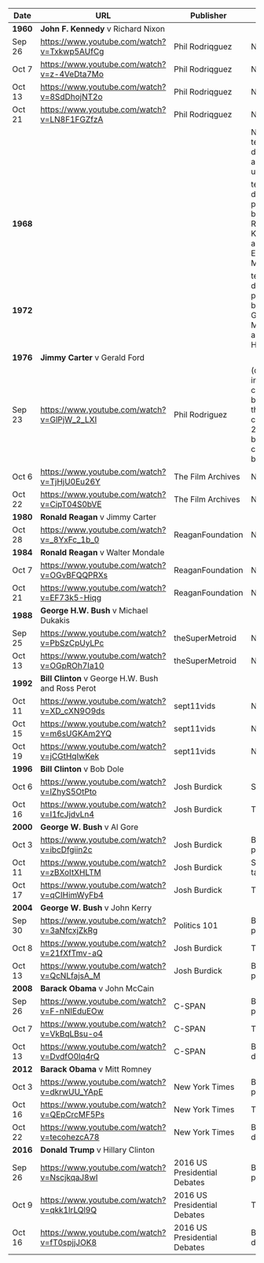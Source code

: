 |Date    |URL|Publisher|Notes|
|--------|---------------------------------------------|-----------------|-------|
|**1960**| **John F. Kennedy** v Richard Nixon         |                 |       |
|Sep 26  | https://www.youtube.com/watch?v=Txkwp5AUfCg | Phil Rodriqguez | Notes |
|Oct 7   | https://www.youtube.com/watch?v=z-4VeDta7Mo | Phil Rodriqguez | Notes |
|Oct 13  | https://www.youtube.com/watch?v=8SdDhojNT2o | Phil Rodriqguez | Notes |
|Oct 21  | https://www.youtube.com/watch?v=LN8F1FGZfzA | Phil Rodriqguez | Notes |
|        |   |         | No television debates again until...                                       |
|**1968**|   |         | televised democratic primary between Robert F. Kennedy and Eugene McCarthy |
|**1972**|   |         | televised democratic primary between George McGovern and Hubert Humphrey   |
|**1976**| **Jimmy Carter** v Gerald Ford |         |  |
|Sep 23 | https://www.youtube.com/watch?v=GlPjW_2_LXI | Phil Rodriguez | (one hour in, a capacitor blew and the signal cut out for 27 minutes before coming back) |
|Oct 6  | https://www.youtube.com/watch?v=TjHjU0Eu26Y | The Film Archives | Notes |
|Oct 22 | https://www.youtube.com/watch?v=CipT04S0bVE | The Film Archives | Notes |
|**1980**| **Ronald Reagan** v Jimmy Carter |         |  |
|Oct 28 | https://www.youtube.com/watch?v=_8YxFc_1b_0 | ReaganFoundation | Notes |
|**1984**| **Ronald Reagan** v Walter Mondale |         |  |
|Oct 7  | https://www.youtube.com/watch?v=OGvBFQQPRXs | ReaganFoundation | Notes |
|Oct 21 | https://www.youtube.com/watch?v=EF73k5-Hiqg | ReaganFoundation | Notes |
|**1988**| **George H.W. Bush** v Michael Dukakis |         |  |
|Sep 25 | https://www.youtube.com/watch?v=PbSzCpUyLPc | theSuperMetroid | Notes |
|Oct 13 | https://www.youtube.com/watch?v=OGpROh7Ia10 | theSuperMetroid | Notes |
|**1992**| **Bill Clinton** v George H.W. Bush and Ross Perot |         |  |
|Oct 11 | https://www.youtube.com/watch?v=XD_cXN9O9ds | sept11vids      | Notes |
|Oct 15 | https://www.youtube.com/watch?v=m6sUGKAm2YQ | sept11vids      | Notes |
|Oct 19 | https://www.youtube.com/watch?v=jCGtHqIwKek | sept11vids      | Notes |
|**1996**| **Bill Clinton** v Bob Dole |         |  |
|Oct 6  | https://www.youtube.com/watch?v=lZhyS5OtPto | Josh Burdick      | Standard  |
|Oct 16 | https://www.youtube.com/watch?v=I1fcJjdvLn4 | Josh Burdick      | Town hall |
|**2000**| **George W. Bush** v Al Gore |         |  |
|Oct 3  | https://www.youtube.com/watch?v=ibcDfgiin2c | Josh Burdick      | Behind a podium  |
|Oct 11 | https://www.youtube.com/watch?v=zBXoItXHLTM | Josh Burdick      | Seated at a table |
|Oct 17 | https://www.youtube.com/watch?v=qCIHimWyFb4 | Josh Burdick      | Town hall |
|**2004**| **George W. Bush** v John Kerry |         |  |
|Sep 30 | https://www.youtube.com/watch?v=3aNfcxjZkRg | Politics 101      | Behind a podium  |
|Oct 8  | https://www.youtube.com/watch?v=21fXfTmv-aQ | Josh Burdick      | Town hall |
|Oct 13 | https://www.youtube.com/watch?v=QcNLfajsA_M | Josh Burdick      | Behind a podium |
|**2008**| **Barack Obama** v John McCain |         |  |
|Sep 26 | https://www.youtube.com/watch?v=F-nNIEduEOw | C-SPAN | Behind a podium |
|Oct 7  | https://www.youtube.com/watch?v=VkBqLBsu-o4 | C-SPAN | Town hall       |
|Oct 13 | https://www.youtube.com/watch?v=DvdfO0lq4rQ | C-SPAN | Behind a desk   |
|**2012**| **Barack Obama** v Mitt Romney |         |  |
|Oct 3  | https://www.youtube.com/watch?v=dkrwUU_YApE | New York Times | Behind a podium |
|Oct 16 | https://www.youtube.com/watch?v=QEpCrcMF5Ps | New York Times | Town hall       |
|Oct 22 | https://www.youtube.com/watch?v=tecohezcA78 | New York Times | Behind a desk   |
|**2016**| **Donald Trump** v Hillary Clinton |         |  |
|Sep 26 | https://www.youtube.com/watch?v=NscjkqaJ8wI | 2016 US Presidential Debates | Behind a podium |
|Oct 9  | https://www.youtube.com/watch?v=qkk1lrLQl9Q | 2016 US Presidential Debates | Town hall       |
|Oct 16 | https://www.youtube.com/watch?v=fT0spjjJOK8 | 2016 US Presidential Debates | Behind a desk   |
